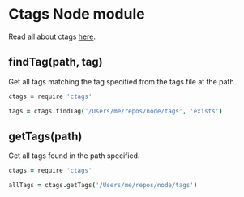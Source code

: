 # Ctags Node module

Read all about ctags [here](http://ctags.sourceforge.net/).

## findTag(path, tag)

Get all tags matching the tag specified from the tags file at the path.

```coffeescript
ctags = require 'ctags'

tags = ctags.findTag('/Users/me/repos/node/tags', 'exists')
```

## getTags(path)

Get all tags found in the path specified.

```coffeescript
ctags = require 'ctags'

allTags = ctags.getTags('/Users/me/repos/node/tags')
```

